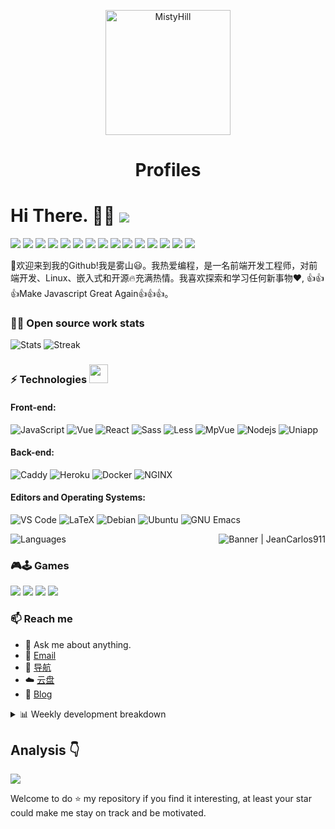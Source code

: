 <p align="center">
<img src="https://cdn.jsdelivr.net/gh/NavePnow/blog_photo@private/trans123.png" alt="MistyHill" width="200">
</p>
<h1 align="center">Profiles</h1>

# Hi There. 👋🤓  <img align="center" src="https://profile-counter.glitch.me/beer-on-ice/count.svg" />

 <p>
  <img src="http://views.whatilearened.today/views/github/beer-on-ice/views.svg"/>
  <a href="https://github.com/beer-on-ice/"><img src="https://img.shields.io/github/followers/beer-on-ice?color=%234CC61E&label=GitHub%20Followers%20%3A"/></a>
  <a href="https://github.com/beer-on-ice/"><img src="https://badges.frapsoft.com/os/v2/open-source.svg?v=103"/></a>
  <a href="mailto:li997477295@outlook.com"><img src="https://img.shields.io/badge/Ask%20me-anything-1abc9c.svg"/></a>
  <a href="https://www.vuejs.com"><img src="https://img.shields.io/badge/Front End-VUEJS-42b883"/></a>
  <a href="https://nodejs.org"><img src="https://img.shields.io/badge/Back End-Node.js-f55247"/></a>
  <a href="https://www.mongodb.com"><img src="https://img.shields.io/badge/Database-MongoDB-orange"/></a>
  <a href="https://shields.io/"><img src="https://img.shields.io/badge/badges-awesome-green.svg"/></a>
  <a href="https://www.linkedin.com/in/%E9%94%A6-%E6%9D%8E-239a4b183/"><img src="https://img.shields.io/badge/LinkedIn-contact%20me-blue"></a>
  <a href="https://blog.missss.net"><img src="https://img.shields.io/badge/Blog-孤独的箭-red"></a>
  <img src="https://img.shields.io/website?label=Website%20status%20%3A&url=https%3A%2F%2Fdaniels-roth-stan.fr%2F"/>
  <a href="https://www.archlinux.org/"><img src="https://img.shields.io/badge/OS-Arch%20Linux-33aadd?style=flat-square&logo=arch-linux&logoColor=ffffff"></a>
  <a href="https://www.apple.com/"><img src="https://img.shields.io/badge/apple-iphone-f5010c?style=flat-square&logo=apple&logoColor=ffffff"></a>
  <a href="javascript:;"><img src="https://img.shields.io/badge/-Nintendo%20Switch-e60012?style=flat-square&logo=nintendo%20switch&logoColor=ffffff"></a>
  <a href="javascript:;"><img src="https://img.shields.io/badge/Steam-171a21?style=flat-square&logo=steam&logoColor=ffffff"></a>
 </p>
 


🎉欢迎来到我的Github!我是雾山😃。我热爱编程，是一名前端开发工程师，对前端开发、Linux、嵌入式和开源🔥充满热情。我喜欢探索和学习任何新事物❤️, 👍👍👍Make Javascript Great Again👍👍👍。

### 👨‍💻 Open source work stats

![Stats](https://readme-steel.vercel.app/api?username=beer-on-ice&include_all_commits=true&hide_border=true&theme=kacho_ga) 
![Streak](https://github-readme-streak-stats.herokuapp.com/?user=beer-on-ice&theme=highcontrast) 

### ⚡ Technologies <img src="https://media.giphy.com/media/WUlplcMpOCEmTGBtBW/giphy.gif" width="30">

#### Front-end:

![JavaScript](https://img.shields.io/badge/-JavaScript-%23F7DF1C?style=flat-square&logo=javascript&logoColor=000000&color=d1b01f)
![Vue](https://img.shields.io/badge/-Vue-%23F7DF1C?style=flat-square&logo=vue&logoColor=000000&color=d1b01f)
![React](https://img.shields.io/badge/-React-%23282C34?style=flat-square&logo=react)
![Sass](https://img.shields.io/badge/-Sass-%23CC6699?style=flat-square&logo=sass&logoColor=ffffff)
![Less](https://img.shields.io/badge/-Less-%23CC6699?style=flat-square&logo=Less&logoColor=ffffff)
![MpVue](http://img.shields.io/badge/-MpVue-CC0000?style=flat-square&logo=MpVue&logoColor=ffffff)
![Nodejs](https://img.shields.io/badge/-Nodejs-black?style=flat-square&logo=Node.js&logoColor=00d632)
![Uniapp](http://img.shields.io/badge/-Uniapp-000000?style=flat-square&logo=uniapp&logoColor=ffffff)


#### Back-end:

![Caddy](https://img.shields.io/badge/-Caddy-E10098?style=flat-square&logo=caddy&logoColor=ffffff)
![Heroku](https://img.shields.io/badge/-Heroku-430098?style=flat-square&logo=heroku&logoColor=ffffff)
![Docker](https://img.shields.io/badge/-Docker-black?style=flat-square&logo=docker)
![NGINX](http://img.shields.io/badge/-NGINX-269539?style=flat-square&logo=nginx&logoColor=ffffff)


#### Editors and Operating Systems:

![VS Code](http://img.shields.io/badge/-VS%20Code-007ACC?style=flat-square&logo=visual-studio-code&logoColor=ffffff)
![LaTeX](http://img.shields.io/badge/-LaTeX-008080?style=flat-square&logo=latex&logoColor=ffffff)
![Debian](http://img.shields.io/badge/-Debian-A81D33?style=flat-square&logo=debian&logoColor=ffffff)
![Ubuntu](http://img.shields.io/badge/-Ubuntu-AB2B28?style=flat-square&logo=ubuntu&logoColor=ffffff)
![GNU Emacs](http://img.shields.io/badge/-GNU%20Emacs-7F5AB6?style=flat-square&logo=gnu-emacs&logoColor=ffffff)

<!-- <img align='right' src='https://octodex.github.com/images/hula_loop_octodex03.gif' width='200"'> -->
<img align='right' alt="Banner | JeanCarlos911" src="https://i.imgur.com/34fiEUG.gif" />

![Languages](https://readme-steel.vercel.app/api/top-langs/?username=beer-on-ice&&show_icons=true&hide_border=true&theme=graywhite&layout=compact&langs_count=8&exclude_repo=CloudflareWarp)

### 🎮🕹 Games
[<img src="https://img.shields.io/badge/playstation-%23107C10.svg?&style=for-the-badge&logo=playstation&logoColor=white" />](https://missss.net/)
[<img src="https://img.shields.io/badge/Steam-%23000000.svg?&style=for-the-badge&logo=steam&logoColor=white" />](https://missss.net/)
[<img src="https://img.shields.io/badge/Origin-%83000000.svg?&style=for-the-badge&logo=origin&logoColor=white" />](https://missss.net/)
[<img src="https://img.shields.io/badge/Bilzzard-%12000000.svg?&style=for-the-badge&logo=bilzzard&logoColor=white" />](https://missss.net/)

### 📫 Reach me 

- 💬 Ask me about anything.
- 📧 <a href="mailto:li997477295@outlook.com">Email</a>
- 💼 <a href= "https://missss.net/">导航</a>
- ☁️ <a href = "https://pan.missss.net/">云盘</a>
- 📖 <a href = "https://blog.missss.net/">Blog</a>

<details>

<summary>📊 Weekly development breakdown</summary>

<!--START_SECTION:waka-->
```text
Week: 02 December, 2021 - 08 December, 2021

JavaScript   3 mins          ██████████████████▒░░░░░░   73.62 % 
Vue.js       1 min           ██████▓░░░░░░░░░░░░░░░░░░   26.38 % 
```
<!--END_SECTION:waka-->

</details>

## Analysis :point_down:
![](https://github-profile-trophy.vercel.app/?username=beer-on-ice&theme=flat&column=7&margin-w=10)

Welcome to do ⭐ my repository if you find it interesting, at least your star could make me stay on track and be motivated.
